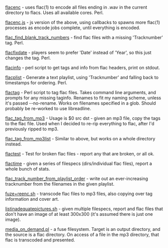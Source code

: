 [flacenc](flacenc) - uses flac(1) to encode all files ending in .wav in the current directory to flacs. Uses all available cores. Perl.

[flacenc.js](flacenc.js) - js version of the above, using callbacks to spawns more flac(1) processes as encode jobs complete, until everything is encoded.

[flac_find_blank_track_numbers](flac_find_blank_track_numbers) - find flac files with a missing 'Tracknumber' tag. Perl.

[flacfixdate](flacfixdate) - players seem to prefer 'Date' instead of 'Year', so this just changes the tag. Perl.

[flacinfo](flacinfo) - perl script to get tags and info from flac headers, print on stdout.

[flacplist](flacplist) - Generate a text playlist, using 'Tracknumber' and falling back to timestamps for ordering. Perl.

[flactag](flactag) - Perl script to tag flac files. Takes command line arguments, and prompts for any missing taginfo. Renames to fit my naming scheme, unless it's passed --no-rename. Works on filenames specified in a glob. Should probably be re-worked to use libreadline.

[flac_tag_from_mp3](flac_tag_from_mp3) - Usage is $0 src dst - given an mp3 file, copy the tags to the flac file. Used when I decided to re-rip everything to flac, after I'd previously ripped to mp3.

[flac_tag_from_mp3list](flac_tag_from_mp3list) - Similar to above, but works on a whole directory instead.

[flactest](flactest) - Test for broken flac files - report any that are broken, or all ok.

[flactime](flactime) - given a series of filespecs (dirs/individual flac files), report a whole bunch of stats.

[flac_track_number_from_playlist_order](flac_track_number_from_playlist_order) - write out an ever-increasing tracknumber from the filenames in the given playlist.

[fuze+reenc.sh](fuze+reenc.sh) - transcode flac files to mp3 files, also copying over tag information and cover art.

[listinadequatepictures.sh](listinadequatepictures.sh) - given multiple filespecs, report and flac files that don't have an image of at least 300x300 (it's assumed there is just one image).

[media_on_demand.pl](media_on_demand.pl) - a fuse filesystem. Target is an output directory, and the source is a flac directory. On access of a file in the mp3 directory, that flac is transcoded and presented.
